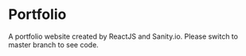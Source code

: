 # Portfolio
A portfolio website created by ReactJS and Sanity.io.
Please switch to master branch to see code.
